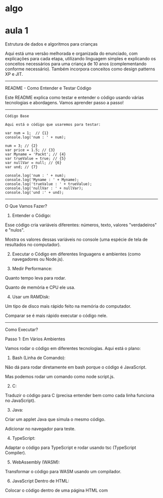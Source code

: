 # algo

# aula 1

Estrutura de dados e algoritmos para crianças

Aqui está uma versão melhorada e organizada do enunciado, com explicações para cada etapa, utilizando linguagem simples e explicando os conceitos necessários para uma criança de 10 anos (complementando conforme necessário). Também incorpora conceitos como design patterns XP e JIT.


---

README - Como Entender e Testar Código

Este README explica como testar e entender o código usando várias tecnologias e abordagens. Vamos aprender passo a passo!


---

    Código Base
    
    Aqui está o código que usaremos para testar:
    
    var num = 1;  // {1}
    console.log('num : ' + num);
    
    num = 3; // {2}
    var price = 1.5; // {3}
    var Myname = 'Packt'; // {4}
    var trueValue = true; // {5}
    var nullVar = null; // {6}
    var und; // {7}
    
    console.log('num : ' + num);
    console.log('Myname : ' + Myname);
    console.log('trueValue : ' + trueValue);
    console.log('nullVar : ' + nullVar);
    console.log('und :' + und);
    

---

O Que Vamos Fazer?

1. Entender o Código:

Esse código cria variáveis diferentes: números, texto, valores "verdadeiros" e "nulos".

Mostra os valores dessas variáveis no console (uma espécie de tela de resultados no computador).



2. Executar o Código em diferentes linguagens e ambientes (como navegadores ou Node.js).


3. Medir Performance:

Quanto tempo leva para rodar.

Quanto de memória e CPU ele usa.



4. Usar um RAMDisk:

Um tipo de disco mais rápido feito na memória do computador.

Comparar se é mais rápido executar o código nele.





---

Como Executar?

Passo 1: Em Vários Ambientes

Vamos rodar o código em diferentes tecnologias. Aqui está o plano:

1. Bash (Linha de Comando):

Não dá para rodar diretamente em bash porque o código é JavaScript.

Mas podemos rodar um comando como node script.js.


2. C:

Traduzir o código para C (precisa entender bem como cada linha funciona no JavaScript).


3. Java:

Criar um applet Java que simula o mesmo código.

Adicionar no navegador para teste.


4. TypeScript:

Adaptar o código para TypeScript e rodar usando tsc (TypeScript Compiler).


5. WebAssembly (WASM):

Transformar o código para WASM usando um compilador.


6. JavaScript Dentro de HTML:

Colocar o código dentro de uma página HTML com <script> e abrir no navegador.


7. Node.js:

Criar um arquivo script.js e executar com node script.js.


8. Rodar no Navegador Como URL:

Criar uma URL com o código e abrir no navegador.



---

Medir Tempo e Recursos

1. Node.js:

Medir:

Tempo de execução.

Consumo de memória e CPU.




2. Navegador (Chrome no Android):

Medir o mesmo que acima.



3. Java Applet no Navegador:

Medir o mesmo que acima.



4. JVM (Java Virtual Machine):

Rodar e medir tempo, memória e CPU.





---

RAMDisk

1. Criar um RAMDisk de 100 MB:

No Linux, use:

sudo mount -t tmpfs -o size=100M tmpfs /mnt/ramdisk

Torne permanente adicionando no arquivo /etc/fstab:

tmpfs /mnt/ramdisk tmpfs size=100M 0 0



2. Crie uma pasta variaveis no RAMDisk:

Mova o código e documentos para /mnt/ramdisk/variaveis.



3. Execute o código no RAMDisk e compare:

Tempo de execução.

Memória usada.

CPU consumida.





---

O Que É Máquina Virtual?

Uma máquina virtual é um ambiente que simula um computador dentro de outro. Por exemplo:

JVM (Java Virtual Machine) roda programas Java.

Node.js roda JavaScript fora de navegadores.


RAMDisk pode ser usado para simular memórias rápidas e testar performance.


---

# aula 2

README - Aprenda, Teste e Execute Código Fácilmente! 🚀

Este documento ensina como rodar um código simples em diferentes tecnologias, medir performance e até criar um disco de memória (RAMDisk) para acelerar testes. Ele segue boas práticas de programação e documentação para facilitar seu aprendizado! 😄


---

Estrutura do Projeto 📂

📦 algo
├── 📁 docs          # Documentação do projeto
├── 📁 src           # Código-fonte principal
│   ├── script.js    # Código base em JavaScript
│   ├── script.c     # Código traduzido para C
│   ├── script.java  # Código traduzido para Java
│   ├── script.ts    # Código traduzido para TypeScript
│   ├── script.html  # Código rodando em HTML
│   └── script.wasm  # Código convertido para WebAssembly
├── 📁 tests         # Scripts de testes automáticos
├── 📁 logs          # Logs de execução e status
└── README.md        # Este arquivo explicativo


---

Código Base 💻

Este código mostra como criar variáveis e exibir seus valores no console. Vamos usá-lo como referência para testar em várias linguagens e ambientes.

/**
 * script.js
 * Nome: Script Base
 * Versão: 1.0.0
 * Responsabilidade: Demonstrar criação e exibição de variáveis em JavaScript
 * Autor: scoobiii
 * Product Owner: GPT AGI
 * Stack: Full Stack DevOps
 */

var num = 1;  // Número inicial
console.log('num : ' + num);

num = 3;  // Alterando o valor
var price = 1.5;  // Preço decimal
var Myname = 'Packt';  // Texto
var trueValue = true;  // Booleano
var nullVar = null;  // Valor nulo
var und;  // Indefinido

console.log('num : ' + num);
console.log('Myname : ' + Myname);
console.log('trueValue : ' + trueValue);
console.log('nullVar : ' + nullVar);
console.log('und : ' + und);


---

O Que Vamos Fazer? 🧠

1. Entender o Código:

O código acima demonstra diferentes tipos de variáveis e como exibi-las no console.



2. Executar em Diversos Ambientes:

Bash, C, Java, TypeScript, WebAssembly, Node.js, Navegadores.



3. Medir Performance:

Tempo de execução, uso de memória e CPU.



4. Testar com RAMDisk:

Comparar execução no disco comum e na memória RAM para entender ganhos de performance.





---

Como Executar? ⚙️

Passo 1: Traduzir Código Para Outras Linguagens

Os arquivos traduzidos estão no diretório src/. Cada um tem comentários explicando o funcionamento.

JavaScript: Execute no navegador ou Node.js.

C: Compile com gcc script.c -o script e rode ./script.

Java: Compile com javac script.java e rode java Script.

TypeScript: Compile com tsc script.ts e rode o JavaScript gerado.

WebAssembly: Use um compilador como Emscripten.


Passo 2: Medir Performance

Execute scripts em tests/ que medem tempo de execução e consumo de recursos:

1. Node.js:

node tests/measure-performance.js script.js


2. Navegador: Abra src/script.html e veja os logs no console do DevTools.


3. Java Applet ou JVM: Rode o código na JVM ou como applet em navegadores.




---

RAMDisk ⚡

Crie um disco virtual na RAM para acelerar os testes.

1. Criar RAMDisk:

sudo mount -t tmpfs -o size=100M tmpfs /mnt/ramdisk


2. Mover Código e Logs:

cp -r algo /mnt/ramdisk
cd /mnt/ramdisk/algo


3. Executar no RAMDisk: Compare tempo e consumo de recursos com a execução tradicional.




---

Automatizando Instalação e Testes 🤖

Script de Instalação

Adicione um script install.sh para instalar dependências e configurar o ambiente:

#!/bin/bash

echo "🔧 Instalando dependências..."
npm install && echo "Node.js ✅"
gcc --version && echo "GCC ✅"
javac -version && echo "Java Compiler ✅"
echo "📦 Instalação concluída!"

Automatizar Testes

Crie um script run-tests.sh para rodar testes em todos os ambientes:

#!/bin/bash

echo "🚀 Iniciando testes..."
node tests/measure-performance.js src/script.js
gcc src/script.c -o script && ./script
javac src/script.java && java Script
echo "✅ Testes concluídos!"


---

Enriqueça com Logs 📋

Cada execução gera logs no diretório logs/. Use este padrão de logging:

[2024-11-24 10:00:00] Node.js - Tempo: 50ms, Memória: 10MB
[2024-11-24 10:01:00] C - Tempo: 30ms, Memória: 8MB


---

Subir para o GitHub 📤

1. Clone o repositório:

git clone https://github.com/scoobiii/algo.git


2. Adicione os arquivos:

git add .
git commit -m "Adiciona código e automação"
git push origin main




---

Boa Programação! ✨

Com este projeto, você aprende a usar diferentes tecnologias, medir performance e aplicar boas práticas de desenvolvimento. Explore o código e divirta-se! 😄

